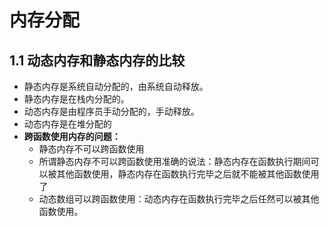 # 内存分配

## 1.1 动态内存和静态内存的比较

- 静态内存是系统自动分配的，由系统自动释放。
- 静态内存是在栈内分配的。
- 动态内存是由程序员手动分配的，手动释放。
- 动态内存是在堆分配的
- **跨函数使用内存的问题：**
  - 静态内存不可以跨函数使用
  - 所谓静态内存不可以跨函数使用准确的说法：静态内存在函数执行期间可以被其他函数使用，静态内存在函数执行完毕之后就不能被其他函数使用了
  - 动态数组可以跨函数使用：动态内存在函数执行完毕之后任然可以被其他函数使用。